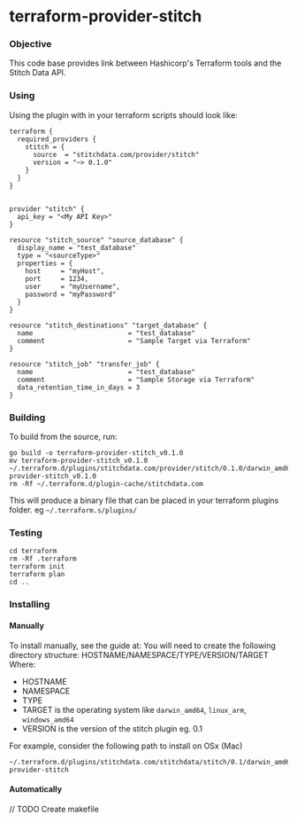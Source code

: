 # terraform-provider-stitch

### Objective
This code base provides link between Hashicorp's Terraform tools and the Stitch Data API.

### Using
Using the plugin with in your terraform scripts should look like:

```hcl-terraform
terraform {
  required_providers {
    stitch = {
      source  = "stitchdata.com/provider/stitch"
      version = "~> 0.1.0"
    }
  }
}


provider "stitch" {
  api_key = "<My API Key>"
}

resource "stitch_source" "source_database" {
  display_name = "test_database"
  type = "<sourceType>"
  properties = {
    host     = "myHost",
    port     = 1234,
    user     = "myUsername",
    password = "myPassword"
  }
}

resource "stitch_destinations" "target_database" {
  name                        = "test_database"
  comment                     = "Sample Target via Terraform"
}

resource "stitch_job" "transfer_job" {
  name                        = "test_database"
  comment                     = "Sample Storage via Terraform"
  data_retention_time_in_days = 3
}

```

### Building
To build from the source, run:
```shell
go build -o terraform-provider-stitch_v0.1.0
mv terraform-provider-stitch_v0.1.0 ~/.terraform.d/plugins/stitchdata.com/provider/stitch/0.1.0/darwin_amd64/terraform-provider-stitch_v0.1.0
rm -Rf ~/.terraform.d/plugin-cache/stitchdata.com
```

This will produce a binary file that can be placed in your terraform plugins folder. eg `~/.terraform.s/plugins/`

### Testing
```shell
cd terraform
rm -Rf .terraform
terraform init
terraform plan
cd ..
```
### Installing

#### Manually

To install manually, see the guide at:
You will need to create the following directory structure:
    HOSTNAME/NAMESPACE/TYPE/VERSION/TARGET
Where:

* HOSTNAME
* NAMESPACE
* TYPE
* TARGET is the operating system like `darwin_amd64`, `linux_arm`, `windows_amd64`
* VERSION is the version of the stitch plugin eg. 0.1

For example, consider the following path to install on OSx (Mac)
```shell
~/.terraform.d/plugins/stitchdata.com/stitchdata/stitch/0.1/darwin_amd64/terraform-provider-stitch
```

#### Automatically

// TODO Create makefile
